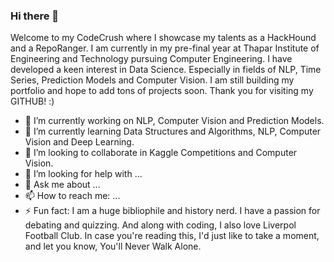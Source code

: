 ### Hi there 👋
Welcome to my CodeCrush where I showcase my talents as a HackHound and a RepoRanger. I am currently in my pre-final year at Thapar Institute of Engineering and Technology pursuing Computer Engineering. I have developed a keen interest in Data Science. Especially in fields of NLP, Time Series, Prediction Models and Computer Vision. I am still building my portfolio and hope to add tons of projects soon. Thank you for visiting my GITHUB! :)
<!--
**aashutoshdubey0/aashutoshdubey0** is a ✨ _special_ ✨ repository because its `README.md` (this file) appears on your GitHub profile.

Here are some ideas to get you started:

-->



- 🔭 I’m currently working on NLP, Computer Vision and Prediction Models.
- 🌱 I’m currently learning Data Structures and Algorithms, NLP, Computer Vision and Deep Learning.
- 👯 I’m looking to collaborate in Kaggle Competitions and Computer Vision.
- 🤔 I’m looking for help with ...
- 💬 Ask me about ...
- 📫 How to reach me: ...
- ⚡ Fun fact: I am a huge bibliophile and history nerd. I have a passion for debating and quizzing. And along with coding, I also love Liverpol Football Club. In case you're reading this, I'd just like to take a moment, and let you know, You'll Never Walk Alone.

